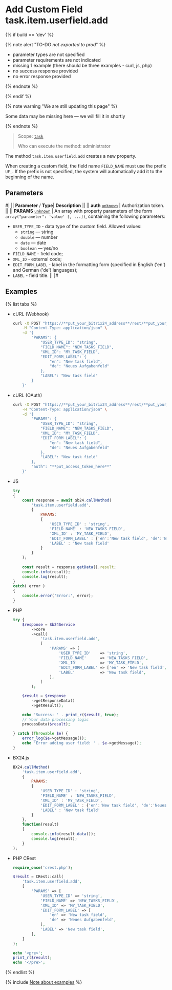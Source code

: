 # Add Custom Field task.item.userfield.add

{% if build == 'dev' %}

{% note alert "TO-DO _not exported to prod_" %}

- parameter types are not specified
- parameter requirements are not indicated
- missing 1 example (there should be three examples - curl, js, php)
- no success response provided
- no error response provided

{% endnote %}

{% endif %}

{% note warning "We are still updating this page" %}

Some data may be missing here — we will fill it in shortly

{% endnote %}

> Scope: [`task`](../../scopes/permissions.md)
>
> Who can execute the method: administrator

The method `task.item.userfield.add` creates a new property.

When creating a custom field, the field name `FIELD_NAME` must use the prefix `UF_`. If the prefix is not specified, the system will automatically add it to the beginning of the name.

## Parameters

#|
|| **Parameter** / **Type**| **Description** ||
|| **auth**
[`unknown`](../../data-types.md) | Authorization token. ||
|| **PARAMS**
[`unknown`](../../data-types.md) | An array with property parameters of the form `array("parameter": 'value' [, ...])`, containing the following parameters: 
- `USER_TYPE_ID` - data type of the custom field. Allowed values: 
  - `string` — string
  - `double` — number
  - `date` — date
  - `boolean` — yes/no  
- `FIELD_NAME` - field code; 
- `XML_ID` - external code; 
- `EDIT_FORM_LABEL` - label in the formatting form (specified in English ('en') and German ('de') languages); 
- `LABEL` - field title. ||
|#

## Examples

{% list tabs %}

- cURL (Webhook)

    ```bash
    curl -X POST "https://**put_your_bitrix24_address**/rest/**put_your_user_id_here**/**put_your_webbhook_here**/task.item.userfield.add" \
        -H "Content-Type: application/json" \
        -d '{
            "PARAMS": {
                "USER_TYPE_ID": "string",
                "FIELD_NAME": "NEW_TASKS_FIELD",
                "XML_ID": "MY_TASK_FIELD",
                "EDIT_FORM_LABEL": {
                    "en": "New task field",
                    "de": "Neues Aufgabenfeld"
                },
                "LABEL": "New task field"
            }
        }'
    ```

- cURL (OAuth)

    ```bash
    curl -X POST "https://**put_your_bitrix24_address**/rest/**put_your_user_id_here**/**put_your_webbhook_here**/task.item.userfield.add" \
        -H "Content-Type: application/json" \
        -d '{
            "PARAMS": {
                "USER_TYPE_ID": "string",
                "FIELD_NAME": "NEW_TASKS_FIELD",
                "XML_ID": "MY_TASK_FIELD",
                "EDIT_FORM_LABEL": {
                    "en": "New task field",
                    "de": "Neues Aufgabenfeld"
                },
                "LABEL": "New task field"
            },
            "auth": "**put_access_token_here**"
        }'
    ```

- JS

    ```js
    try
    {
    	const response = await $b24.callMethod(
    		'task.item.userfield.add',
    		{
    			PARAMS:
    			{
    				'USER_TYPE_ID' : 'string',
    				'FIELD_NAME' : 'NEW_TASKS_FIELD',
    				'XML_ID' : 'MY_TASK_FIELD',
    				'EDIT_FORM_LABEL' : {'en':'New task field', 'de':'Neues Aufgabenfeld'},
    				'LABEL' : 'New task field'
    			}
    		}
    	);
    	
    	const result = response.getData().result;
    	console.info(result);
    	console.log(result);
    }
    catch( error )
    {
    	console.error('Error:', error);
    }
    ```

- PHP

    ```php
    try {
        $response = $b24Service
            ->core
            ->call(
                'task.item.userfield.add',
                [
                    'PARAMS' => [
                        'USER_TYPE_ID'    => 'string',
                        'FIELD_NAME'      => 'NEW_TASKS_FIELD',
                        'XML_ID'          => 'MY_TASK_FIELD',
                        'EDIT_FORM_LABEL' => ['en' => 'New task field', 'de' => 'Neues Aufgabenfeld'],
                        'LABEL'           => 'New task field',
                    ],
                ]
            );
    
        $result = $response
            ->getResponseData()
            ->getResult();
    
        echo 'Success: ' . print_r($result, true);
        // Your data processing logic
        processData($result);
    
    } catch (Throwable $e) {
        error_log($e->getMessage());
        echo 'Error adding user field: ' . $e->getMessage();
    }
    ```

- BX24.js

    ```js
    BX24.callMethod(
        'task.item.userfield.add',
        {
            PARAMS:
            {
                'USER_TYPE_ID' : 'string',
                'FIELD_NAME' : 'NEW_TASKS_FIELD',
                'XML_ID' : 'MY_TASK_FIELD',
                'EDIT_FORM_LABEL' : {'en':'New task field', 'de':'Neues Aufgabenfeld'},
                'LABEL' : 'New task field'
            }
        },
        function(result)
        {
            console.info(result.data());
            console.log(result);
        }
    );
    ```

- PHP CRest

    ```php
    require_once('crest.php');

    $result = CRest::call(
        'task.item.userfield.add',
        [
            'PARAMS' => [
                'USER_TYPE_ID' => 'string',
                'FIELD_NAME' => 'NEW_TASKS_FIELD',
                'XML_ID' => 'MY_TASK_FIELD',
                'EDIT_FORM_LABEL' => [
                    'en' => 'New task field',
                    'de' => 'Neues Aufgabenfeld',
                ],
                'LABEL' => 'New task field',
            ],
        ]
    );

    echo '<pre>';
    print_r($result);
    echo '</pre>';
    ```

{% endlist %}

{% include [Note about examples](../../../_includes/examples.md) %}